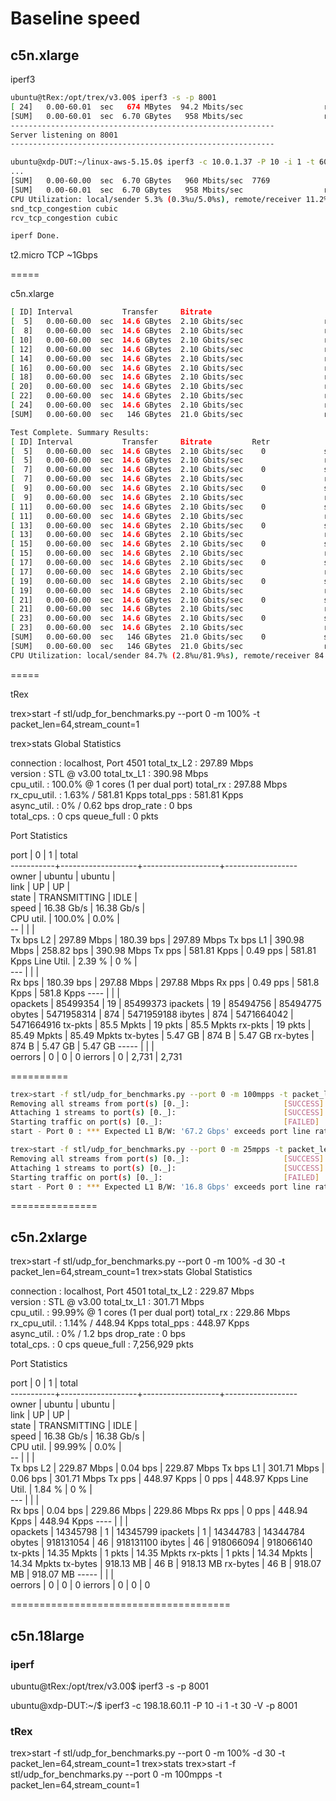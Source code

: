 # Baseline speed


## c5n.xlarge

iperf3

```bash
ubuntu@tRex:/opt/trex/v3.00$ iperf3 -s -p 8001
[ 24]   0.00-60.01  sec   674 MBytes  94.2 Mbits/sec                  receiver
[SUM]   0.00-60.01  sec  6.70 GBytes   958 Mbits/sec                  receiver
-----------------------------------------------------------
Server listening on 8001
-----------------------------------------------------------
```

```bash
ubuntu@xdp-DUT:~/linux-aws-5.15.0$ iperf3 -c 10.0.1.37 -P 10 -i 1 -t 60 -V -p 8001
...
[SUM]   0.00-60.00  sec  6.70 GBytes   960 Mbits/sec  7769             sender
[SUM]   0.00-60.01  sec  6.70 GBytes   958 Mbits/sec                  receiver
CPU Utilization: local/sender 5.3% (0.3%u/5.0%s), remote/receiver 11.2% (2.0%u/9.1%s)
snd_tcp_congestion cubic
rcv_tcp_congestion cubic

iperf Done.
```

t2.micro 
TCP ~1Gbps

=====

c5n.xlarge

```bash
[ ID] Interval           Transfer     Bitrate
[  5]   0.00-60.00  sec  14.6 GBytes  2.10 Gbits/sec                  receiver
[  8]   0.00-60.00  sec  14.6 GBytes  2.10 Gbits/sec                  receiver
[ 10]   0.00-60.00  sec  14.6 GBytes  2.10 Gbits/sec                  receiver
[ 12]   0.00-60.00  sec  14.6 GBytes  2.10 Gbits/sec                  receiver
[ 14]   0.00-60.00  sec  14.6 GBytes  2.10 Gbits/sec                  receiver
[ 16]   0.00-60.00  sec  14.6 GBytes  2.10 Gbits/sec                  receiver
[ 18]   0.00-60.00  sec  14.6 GBytes  2.10 Gbits/sec                  receiver
[ 20]   0.00-60.00  sec  14.6 GBytes  2.10 Gbits/sec                  receiver
[ 22]   0.00-60.00  sec  14.6 GBytes  2.10 Gbits/sec                  receiver
[ 24]   0.00-60.00  sec  14.6 GBytes  2.10 Gbits/sec                  receiver
[SUM]   0.00-60.00  sec   146 GBytes  21.0 Gbits/sec                  receiver
```

```bash
Test Complete. Summary Results:
[ ID] Interval           Transfer     Bitrate         Retr
[  5]   0.00-60.00  sec  14.6 GBytes  2.10 Gbits/sec    0             sender
[  5]   0.00-60.00  sec  14.6 GBytes  2.10 Gbits/sec                  receiver
[  7]   0.00-60.00  sec  14.6 GBytes  2.10 Gbits/sec    0             sender
[  7]   0.00-60.00  sec  14.6 GBytes  2.10 Gbits/sec                  receiver
[  9]   0.00-60.00  sec  14.6 GBytes  2.10 Gbits/sec    0             sender
[  9]   0.00-60.00  sec  14.6 GBytes  2.10 Gbits/sec                  receiver
[ 11]   0.00-60.00  sec  14.6 GBytes  2.10 Gbits/sec    0             sender
[ 11]   0.00-60.00  sec  14.6 GBytes  2.10 Gbits/sec                  receiver
[ 13]   0.00-60.00  sec  14.6 GBytes  2.10 Gbits/sec    0             sender
[ 13]   0.00-60.00  sec  14.6 GBytes  2.10 Gbits/sec                  receiver
[ 15]   0.00-60.00  sec  14.6 GBytes  2.10 Gbits/sec    0             sender
[ 15]   0.00-60.00  sec  14.6 GBytes  2.10 Gbits/sec                  receiver
[ 17]   0.00-60.00  sec  14.6 GBytes  2.10 Gbits/sec    0             sender
[ 17]   0.00-60.00  sec  14.6 GBytes  2.10 Gbits/sec                  receiver
[ 19]   0.00-60.00  sec  14.6 GBytes  2.10 Gbits/sec    0             sender
[ 19]   0.00-60.00  sec  14.6 GBytes  2.10 Gbits/sec                  receiver
[ 21]   0.00-60.00  sec  14.6 GBytes  2.10 Gbits/sec    0             sender
[ 21]   0.00-60.00  sec  14.6 GBytes  2.10 Gbits/sec                  receiver
[ 23]   0.00-60.00  sec  14.6 GBytes  2.10 Gbits/sec    0             sender
[ 23]   0.00-60.00  sec  14.6 GBytes  2.10 Gbits/sec                  receiver
[SUM]   0.00-60.00  sec   146 GBytes  21.0 Gbits/sec    0             sender
[SUM]   0.00-60.00  sec   146 GBytes  21.0 Gbits/sec                  receiver
CPU Utilization: local/sender 84.7% (2.8%u/81.9%s), remote/receiver 84.9% (1.1%u/83.8%s)
```

=====

tRex

trex>start -f stl/udp_for_benchmarks.py --port 0 -m 100% -t packet_len=64,stream_count=1

trex>stats
Global Statistics

connection   : localhost, Port 4501                       total_tx_L2  : 297.89 Mbps                    
version      : STL @ v3.00                                total_tx_L1  : 390.98 Mbps                    
cpu_util.    : 100.0% @ 1 cores (1 per dual port)         total_rx     : 297.88 Mbps                    
rx_cpu_util. : 1.63% / 581.81 Kpps                        total_pps    : 581.81 Kpps                    
async_util.  : 0% / 0.62 bps                              drop_rate    : 0 bps                          
total_cps.   : 0 cps                                      queue_full   : 0 pkts                         

Port Statistics

   port    |         0         |         1         |       total       
-----------+-------------------+-------------------+------------------
owner      |            ubuntu |            ubuntu |                   
link       |                UP |                UP |                   
state      |      TRANSMITTING |              IDLE |                   
speed      |        16.38 Gb/s |        16.38 Gb/s |                   
CPU util.  |            100.0% |              0.0% |                   
--         |                   |                   |                   
Tx bps L2  |       297.89 Mbps |        180.39 bps |       297.89 Mbps 
Tx bps L1  |       390.98 Mbps |        258.82 bps |       390.98 Mbps 
Tx pps     |       581.81 Kpps |          0.49 pps |       581.81 Kpps 
Line Util. |            2.39 % |               0 % |                   
---        |                   |                   |                   
Rx bps     |        180.39 bps |       297.88 Mbps |       297.88 Mbps 
Rx pps     |          0.49 pps |        581.8 Kpps |        581.8 Kpps 
----       |                   |                   |                   
opackets   |          85499354 |                19 |          85499373 
ipackets   |                19 |          85494756 |          85494775 
obytes     |        5471958314 |               874 |        5471959188 
ibytes     |               874 |        5471664042 |        5471664916 
tx-pkts    |        85.5 Mpkts |           19 pkts |        85.5 Mpkts 
rx-pkts    |           19 pkts |       85.49 Mpkts |       85.49 Mpkts 
tx-bytes   |           5.47 GB |             874 B |           5.47 GB 
rx-bytes   |             874 B |           5.47 GB |           5.47 GB 
-----      |                   |                   |                   
oerrors    |                 0 |                 0 |                 0 
ierrors    |                 0 |             2,731 |             2,731 


==========
```bash
trex>start -f stl/udp_for_benchmarks.py --port 0 -m 100mpps -t packet_len=64,stream_count=1
Removing all streams from port(s) [0._]:                     [SUCCESS]
Attaching 1 streams to port(s) [0._]:                        [SUCCESS]
Starting traffic on port(s) [0._]:                           [FAILED]
start - Port 0 : *** Expected L1 B/W: '67.2 Gbps' exceeds port line rate: '16.384 Gbps'

trex>start -f stl/udp_for_benchmarks.py --port 0 -m 25mpps -t packet_len=64,stream_count=1
Removing all streams from port(s) [0._]:                     [SUCCESS]
Attaching 1 streams to port(s) [0._]:                        [SUCCESS]
Starting traffic on port(s) [0._]:                           [FAILED]
start - Port 0 : *** Expected L1 B/W: '16.8 Gbps' exceeds port line rate: '16.384 Gbps'
```

===============
## c5n.2xlarge

trex>start -f stl/udp_for_benchmarks.py --port 0 -m 100% -d 30 -t packet_len=64,stream_count=1
trex>stats
Global Statistics

connection   : localhost, Port 4501                       total_tx_L2  : 229.87 Mbps                    
version      : STL @ v3.00                                total_tx_L1  : 301.71 Mbps                    
cpu_util.    : 99.99% @ 1 cores (1 per dual port)         total_rx     : 229.86 Mbps                    
rx_cpu_util. : 1.14% / 448.94 Kpps                        total_pps    : 448.97 Kpps                    
async_util.  : 0% / 1.2 bps                               drop_rate    : 0 bps                          
total_cps.   : 0 cps                                      queue_full   : 7,256,929 pkts                 

Port Statistics

   port    |         0         |         1         |       total       
-----------+-------------------+-------------------+------------------
owner      |            ubuntu |            ubuntu |                   
link       |                UP |                UP |                   
state      |      TRANSMITTING |              IDLE |                   
speed      |        16.38 Gb/s |        16.38 Gb/s |                   
CPU util.  |            99.99% |              0.0% |                   
--         |                   |                   |                   
Tx bps L2  |       229.87 Mbps |          0.04 bps |       229.87 Mbps 
Tx bps L1  |       301.71 Mbps |          0.06 bps |       301.71 Mbps 
Tx pps     |       448.97 Kpps |             0 pps |       448.97 Kpps 
Line Util. |            1.84 % |               0 % |                   
---        |                   |                   |                   
Rx bps     |          0.04 bps |       229.86 Mbps |       229.86 Mbps 
Rx pps     |             0 pps |       448.94 Kpps |       448.94 Kpps 
----       |                   |                   |                   
opackets   |          14345798 |                 1 |          14345799 
ipackets   |                 1 |          14344783 |          14344784 
obytes     |         918131054 |                46 |         918131100 
ibytes     |                46 |         918066094 |         918066140 
tx-pkts    |       14.35 Mpkts |            1 pkts |       14.35 Mpkts 
rx-pkts    |            1 pkts |       14.34 Mpkts |       14.34 Mpkts 
tx-bytes   |         918.13 MB |              46 B |         918.13 MB 
rx-bytes   |              46 B |         918.07 MB |         918.07 MB 
-----      |                   |                   |                   
oerrors    |                 0 |                 0 |                 0 
ierrors    |                 0 |                 0 |                 0 






======================================

## c5n.18large


### iperf

ubuntu@tRex:/opt/trex/v3.00$ iperf3 -s -p 8001



ubuntu@xdp-DUT:~/$ iperf3 -c 198.18.60.11 -P 10 -i 1 -t 30 -V -p 8001




### tRex

trex>start -f stl/udp_for_benchmarks.py --port 0 -m 100% -d 30 -t packet_len=64,stream_count=1
trex>stats
trex>start -f stl/udp_for_benchmarks.py --port 0 -m 100mpps -t packet_len=64,stream_count=1
